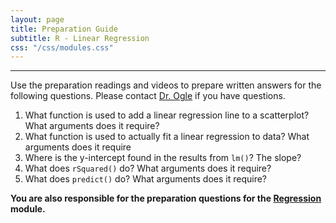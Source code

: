 ```yaml
---
layout: page
title: Preparation Guide
subtitle: R - Linear Regression
css: "/css/modules.css"
---
```


----

<div class="alert alert-warning">
Use the preparation readings and videos to prepare written answers for the following questions. Please contact <a href="mailto:dogle@northland.edu">Dr. Ogle</a> if you have questions.
</div>

1. What function is used to add a linear regression line to a scatterplot? What arguments does it require?
1. What function is used to actually fit a linear regression to data? What arguments does it require
1. Where is the y-intercept found in the results from `lm()`? The slope?
1. What does `rSquared()` do? What arguments does it require?
1. What does `predict()` do? What arguments does it require?

**You are also responsible for the preparation questions for the [Regression](LinearRegression) module.**

